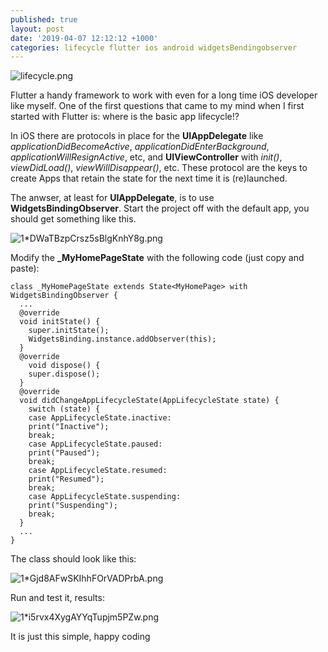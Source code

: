 ```yaml
---
published: true
layout: post
date: '2019-04-07 12:12:12 +1000'
categories: lifecycle flutter ios android widgetsBendingobserver
---
```


![lifecycle.png]({{site.baseurl}}/_posts/1*sInVXSx62Kc0ilTdPettNQ.png)



Flutter a handy framework to work with even for a long time iOS developer like myself. One of the first questions that came to my mind when I first started with Flutter is: where is the basic app lifecycle!?

In iOS there are protocols in place for the **UIAppDelegate** like _applicationDidBecomeActive_, _applicationDidEnterBackground_, _applicationWillResignActive_, etc, and **UIViewController** with _init()_, _viewDidLoad()_, _viewWillDisappear()_, etc. These protocol are the keys to create Apps that retain the state for the next time it is (re)launched.

The anwser, at least for **UIAppDelegate**, is to use **WidgetsBindingObserver**. Start the project off with the default app, you should get something like this.



![1*DWaTBzpCrsz5sBlgKnhY8g.png]({{site.baseurl}}/_posts/1*DWaTBzpCrsz5sBlgKnhY8g.png)


Modify the **\_MyHomePageState** with the following code (just copy and paste):


```
class _MyHomePageState extends State<MyHomePage> with WidgetsBindingObserver {
  ...
  @override
  void initState() {
    super.initState();
    WidgetsBinding.instance.addObserver(this);
  }
  @override
    void dispose() {
    super.dispose();
  }
  @override
  void didChangeAppLifecycleState(AppLifecycleState state) {
    switch (state) {
    case AppLifecycleState.inactive:
    print("Inactive");
    break;
    case AppLifecycleState.paused:
    print("Paused");
    break;
    case AppLifecycleState.resumed:
    print("Resumed");
    break;
    case AppLifecycleState.suspending:
    print("Suspending");
    break;
  }
  ...
}
```

The class should look like this:

![1*Gjd8AFwSKIhhFOrVADPrbA.png]({{site.baseurl}}/_posts/1*Gjd8AFwSKIhhFOrVADPrbA.png)

Run and test it, results:

![1*i5rvx4XygAYYqTupjm5PZw.png]({{site.baseurl}}/_posts/1*i5rvx4XygAYYqTupjm5PZw.png)

It is just this simple, happy coding
